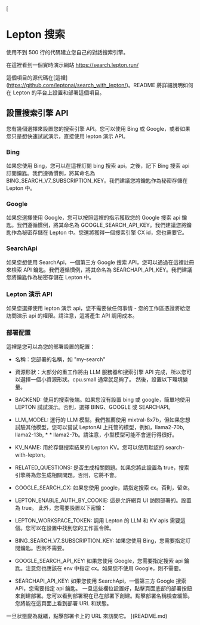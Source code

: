 [
# Lepton 搜索

使用不到 500 行的代碼建立您自己的對話搜索引擎。

在這裡看到一個實時演示網站 https://search.lepton.run/

這個項目的源代碼在\[這裡\](https://github.com/leptonai/search_with_lepton/)。README 將詳細說明如何在 Lepton 的平台上設置和部署這個項目。

## 設置搜索引擎 API

您有幾個選擇來設置您的搜索引擎 API。您可以使用 Bing 或 Google，或者如果您只是想快速試試演示，直接使用 lepton 演示 API。

### Bing

如果您使用 Bing，您可以在這裡訂閱 bing 搜索 api。之後，記下 Bing 搜索 api 訂閱鑰匙。我們遵循慣例，將其命名為 BING_SEARCH_V7_SUBSCRIPTION_KEY。我們建議您將鑰匙作為秘密存儲在 Lepton 中。

### Google

如果您選擇使用 Google，您可以按照這裡的指示獲取您的 Google 搜索 api 鑰匙。我們遵循慣例，將其命名為 GOOGLE_SEARCH_API_KEY。我們建議您將鑰匙作為秘密存儲在 Lepton 中。您還將獲得一個搜索引擎 CX id，您也需要它。

### SearchApi

如果您想使用 SearchApi，一個第三方 Google 搜索 API，您可以通過在這裡註冊來檢索 API 鑰匙。我們遵循慣例，將其命名為 SEARCHAPI_API_KEY。我們建議您將鑰匙作為秘密存儲在 Lepton 中。

### Lepton 演示 API

如果您選擇使用 lepton 演示 api，您不需要做任何事情 - 您的工作區憑證將給您訪問演示 api 的權限。請注意，這將產生 API 調用成本。

### 部署配置

這裡是您可以為您的部署設置的配置：

* 名稱：您部署的名稱，如 "my-search"
* 資源形狀：大部分的重工作將由 LLM 服務器和搜索引擎 API 完成，所以您可以選擇一個小資源形狀。cpu.small 通常就足夠了。
然後，設置以下環境變量。

* BACKEND: 使用的搜索後端。如果您沒有設置 bing 或 google，簡單地使用 LEPTON 試試演示。否則，選擇 BING、GOOGLE 或 SEARCHAPI。
* LLM_MODEL: 運行的 LLM 模型。我們推薦使用 mixtral-8x7b，但如果您想試驗其他模型，您可以嘗試 LeptonAI 上托管的模型，例如，llama2-70b, llama2-13b, * * llama2-7b。請注意，小型模型可能不會運行得很好。
* KV_NAME: 用於存儲搜索結果的 Lepton KV。您可以使用默認的 search-with-lepton。
* RELATED_QUESTIONS: 是否生成相關問題。如果您將此設置為 true，搜索引擎將為您生成相關問題。否則，它將不會。
* GOOGLE_SEARCH_CX: 如果您使用 google，請指定搜索 cx。否則，留空。
* LEPTON_ENABLE_AUTH_BY_COOKIE: 這是允許網頁 UI 訪問部署的。設置為 true。
此外，您需要設置以下密鑰：

* LEPTON_WORKSPACE_TOKEN: 調用 Lepton 的 LLM 和 KV apis 需要這個。您可以在設置中找到您的工作區令牌。
* BING_SEARCH_V7_SUBSCRIPTION_KEY: 如果您使用 Bing，您需要指定訂閱鑰匙。否則不需要。
* GOOGLE_SEARCH_API_KEY: 如果您使用 Google，您需要指定搜索 api 鑰匙。注意您也應該在 env 中指定 cx。如果您不使用 Google，則不需要。
* SEARCHAPI_API_KEY: 如果您使用 SearchApi，一個第三方 Google 搜索 API，您需要指定 api 鑰匙。
一旦這些欄位設置好，點擊頁面底部的部署按鈕來創建部署。您可以看到部署現在已在部署下創建。點擊部署名稱檢查細節。您將能在這頁面上看到部署 URL 和狀態。

一旦狀態變為就緒，點擊部署卡上的 URL 來訪問它。
](README.md)